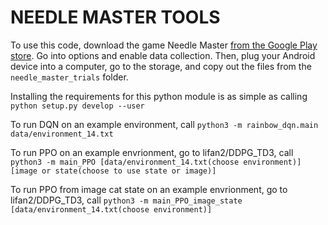 # NEEDLE MASTER TOOLS

To use this code, download the game Needle Master [from the Google Play store](https://play.google.com/store/apps/details?id=edu.jhu.lcsr.needlemaster). Go into options and enable data collection. Then, plug your Android device into a computer, go to the storage, and copy out the files from the `needle_master_trials` folder.

Installing the requirements for this python module is as simple as calling `python setup.py develop --user`

To run DQN on an example environment, call
`python3 -m rainbow_dqn.main data/environment_14.txt`

To run PPO on an example envrionment, go to lifan2/DDPG_TD3, call
`python3 -m main_PPO [data/environment_14.txt(choose environment)] [image or state(choose to use state or image)]`

To run PPO from image cat state on an example envrionment, go to lifan2/DDPG_TD3, call
`python3 -m main_PPO_image_state [data/environment_14.txt(choose environment)]`
